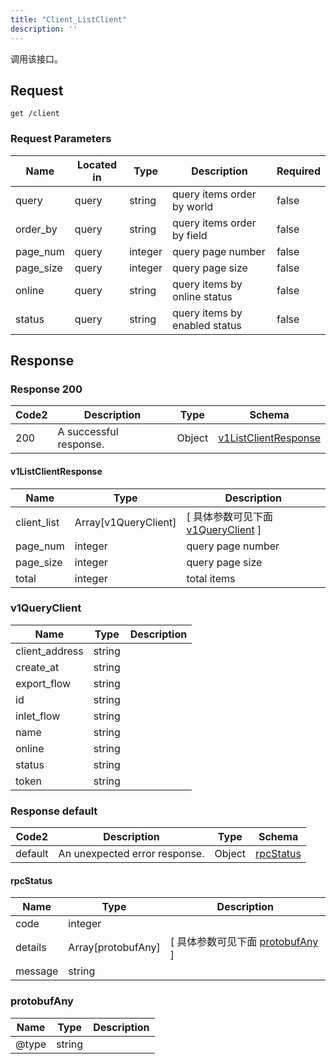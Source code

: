 ```yaml
---
title: "Client_ListClient"
description: ''
---
```

调用该接口。

## Request

```
get /client
```

###  Request Parameters

| Name | Located in | Type | Description |  Required |
| ---- | ---------- | ----------- | ----------- |  ---- |
| query | query | string | query items order by world |  false |
| order_by | query | string | query items order by field |  false |
| page_num | query | integer | query page number |  false |
| page_size | query | integer | query page size |  false |
| online | query | string | query items by online status |  false |
| status | query | string | query items by enabled status |  false |

## Response

### Response  200 
| Code2 | Description | Type | Schema |
| ---- | ----------- | ------ | ------ |
| 200 | A successful response. | Object | [v1ListClientResponse](#v1ListClientResponse) |

#### v1ListClientResponse

| Name | Type | Description | 
| ---- | ---- | ----------- |         
| client_list | Array[v1QueryClient] |  [ 具体参数可见下面 [v1QueryClient](#v1QueryClient) ] |       
| page_num | integer | query page number |      
| page_size | integer | query page size |      
| total | integer | total items |   

### v1QueryClient
| Name | Type | Description | 
| ---- | ---- | ----------- |     
| client_address | string |  |      
| create_at | string |  |      
| export_flow | string |  |      
| id | string |  |      
| inlet_flow | string |  |      
| name | string |  |      
| online | string |  |      
| status | string |  |      
| token | string |  |   



### Response  default 
| Code2 | Description | Type | Schema |
| ---- | ----------- | ------ | ------ |
| default | An unexpected error response. | Object | [rpcStatus](#rpcStatus) |

#### rpcStatus

| Name | Type | Description | 
| ---- | ---- | ----------- |     
| code | integer |  |          
| details | Array[protobufAny] |  [ 具体参数可见下面 [protobufAny](#protobufAny) ] |       
| message | string |  |   

### protobufAny
| Name | Type | Description | 
| ---- | ---- | ----------- |     
| @type | string |  |   



